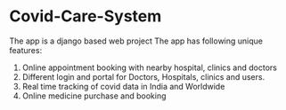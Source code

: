 # Covid-Care-System
The app is a django based web project
The app has following unique features:
1. Online appointment booking with nearby hospital, clinics and doctors
2. Different login and portal for Doctors, Hospitals, clinics and users.
3. Real time tracking of covid data in India and Worldwide
4. Online medicine purchase and booking
